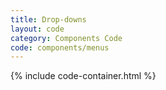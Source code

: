 ```yaml
---
title: Drop-downs
layout: code
category: Components Code
code: components/menus
---
```


{% include code-container.html %}
